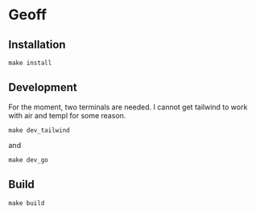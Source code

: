 # Geoff

## Installation

```
make install
```

## Development

For the moment, two terminals are needed. I cannot get tailwind to work with air and templ for some reason.

```
make dev_tailwind
```

and

```
make dev_go
```

## Build

```
make build
```
